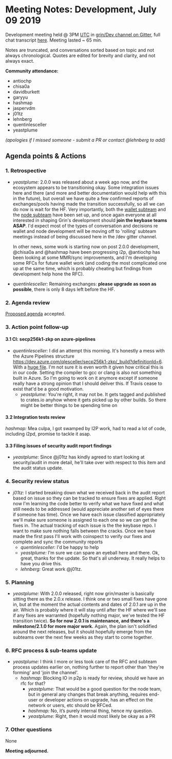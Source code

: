 # Meeting Notes: Development, July 09 2019

Development meeting held @ 3PM [UTC](http://www.timebie.com/std/utc.php) in [grin/Dev channel on Gitter](https://gitter.im/grin_community/dev), full chat transcript [here](https://gitter.im/grin_community/dev?at=5d24ac0272d4092b1ab17be1). Meeting lasted ~ 65 min.

Notes are truncated, and conversations sorted based on topic and not always chronological. Quotes are edited for brevity and clarity, and not always exact.

**Community attendance:**

- antiochp
- chisa0a
- davidburkett
- garyyu
- hashmap
- jaspervdm
- j01tz
- lehnberg
- quentinlesceller
- yeastplume

_(apologies if I missed someone - submit a PR or contact @lehnberg to add)_

## Agenda points & Actions

### 1. Retrospective

* _yeastplume:_ 2.0.0 was released about a week ago now, and the ecosystem appears to be transitioning okay. Some integration issues here and there (and more and better documentation would help with this in the future), but overall we have quite a few confirmed reports of exchanges/pools having made the transition successfully, so all we can do now is wait for the HF. Very importantly, both the [wallet subteam](https://forum.grin.mw/t/announcing-the-grin-wallet-subteam/5430) and the [node subteam](https://forum.grin.mw/t/announcing-the-grin-node-subteam/5466/3) have been set up, and once again everyone at all interested in shaping Grin's development should **join the keybase teams ASAP**. I'd expect most of the types of conversation and decisions re wallet and node development will be moving off to 'rolling' subteam meetings instead of being discussed here in the /dev gitter channel.
 
   In other news, some work is starting now on post 2.0.0 development, @chisa0a and @hashmap have been progressing i2p, @antiochp has been looking at some MMR/sync improvements, and I'm developing some RFCs for future wallet work (and coding the most complicated one up at the same time, which is probably cheating but findings from development help hone the RFC).

* _quentinlesceller:_ Remaining exchanges: **please upgrade as soon as possible**, there is only 8 days left before the HF.

### 2. Agenda review

[Proposed agenda](https://github.com/mimblewimble/grin-pm/issues/157) accepted.

### 3. Action point follow-up

#### 3.1 CI: secp256k1-zkp on azure-pipelines

* _quentinlesceller:_ I did an attempt this morning. It's honestly a mess with the Azure Pipelines structure https://dev.azure.com/qlesceller/secp256k1-zkp/_build?definitionId=6. With a [huge file](https://github.com/quentinlesceller/secp256k1-zkp/pull/1). I'm not sure it is even worth it given how critical this is in our code. Setting the compiler to gcc or clang is also not something built in Azure. So I'm going to work on it anymore except if someone really have a strong opinion that I should deliver this. If Travis cease to exist that'd be a good motivation.
   * _yeastplume:_ You're right, it may not be. It gets tagged and published to crates.io anyhow where it gets picked up by other builds. So there might be better things to be spending time on

#### 3.2 Integration tests review

_hashmap:_ Mea culpa, I got swamped by I2P work, had to read a lot of code, including i2pd, promise to tackle it asap.

#### 3.3 Filing issues of security audit report findings

* _yeastplume:_ Since @j01tz has kindly agreed to start looking at security/audit in more detail, he'll take over with respect to this item and the audit status update.

### 4. Security review status

* _j01tz:_ I started breaking down what we received back in the audit report based on issue so they can be tracked to ensure fixes are applied. Right now I'm learning the code better to verify what we have fixed and what still needs to be addressed (would appreciate another set of eyes there if someone has time). Once we have each issue classified appropriately we'll make sure someone is assigned to each one so we can get the fixes in. The actual tracking of each issue is the the keybase repo. I want to make sure nothing falls between the cracks. Once we have made the first pass I'll work with coinspect to verify our fixes and complete and sync the community reports
   * _quentinlesceller:_ I'd be happy to help
   * _yeastplume:_ I'm sure we can spare an eyeball here and there. Ok, great, thanks for the update. So that's all underway. It really helps to have you drive this.
   * _lehnberg:_ Great work @j01tz.

### 5. Planning

* _yeastplume:_ With 2.0.0 released, right now grin/master is basically sitting there as the 2.0.x release. I think one or two small fixes have gone in, but at the moment the actual contents and dates of 2.0.1 are up in the air. Which is probably where it will stay until after the HF where we'll see if any fixes are warranted (hopefully nothing major, we've tested the HF transition twice). **So for now 2.0.1 is maintenance, and there's a milestone/2.1.0 for more major work.** Again, the plan isn't solidified around the next releases, but it should hopefully emerge from the subteams over the next few weeks as they start to come together.

### 6. RFC process & sub-teams update

* _yeastplume:_ I think I more or less took care of the RFC and subteam process updates earlier on, nothing further to report other than 'they're forming' and 'join the channel'. 
   * _hashmap:_ Blocking IO in p2p is ready for review, should we have an rfc for that?
      * _yeastplume:_ That would be a good question for the node team, but in general any changes that break anything, requires end-user or developer actions on upgrade, has an effect on the network or users, etc should be RFCed.
      * _hashmap:_ No, it’s purely internal thing, hence my question.
      * _yeastplume:_ Right, then it would most likely be okay as a PR

### 7. Other questions

None

**Meeting adjourned.**
